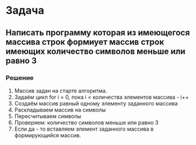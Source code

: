 # Задача

## Написать программу которая из имеющегося массива строк формиует массив строк имеющих количество символов меньше или равно 3

### Решение

1. Массив задан на старте алгоритма.
2. Задаём цикл for i = 0, пока i < количества элементов массива - i++
3. Создаём массив равный одному элементу заданного массива
4. Раскладываем массив на символы
5. Пересчитываем символы
6. Проверяем: количество символов меньше или равно 3
7. Если да - то вставляем элемент заданного массива в формирующийся массив.